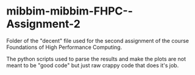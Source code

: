 # mibbim-mibbim-FHPC--Assignment-2



Folder of the "decent" file used for the second assignment of the course Foundations of High Performance Computing.

The python scripts used to parse the results and make the plots are not meant to be "good code" but just raw crappy code that does it's job.
